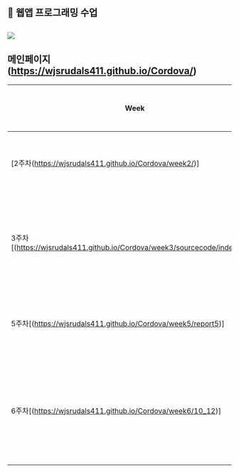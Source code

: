 
##  🍎 웹앱 프로그래밍 수업
## <img src="https://capsule-render.vercel.app/api?type=waving&color=auto&height=200&section=header&text=앱웹개발수업메인페이지&fontSize=40" />

## 메인페이지(https://wjsrudals411.github.io/Cordova/)

| Week | 수업이해 | 과제 |과제 내용 |
| ------ | -- | -- |----------- |
| [2주차(https://wjsrudals411.github.io/Cordova/week2/)] | ☑️ | ☑️ | 기본적인 HTML과 CSS 사용 |
| 3주차[(https://wjsrudals411.github.io/Cordova/week3/sourcecode/index.html)] | ☑️ | ☑️ | 기본적인 HTML과 CSS를 이용한 자기소개글 |
| 5주차[(https://wjsrudals411.github.io/Cordova/week5/report5)] | ☑️ | ☑️ | 페이지네이션을 이용한 자기소개글 |
| 6주차[(https://wjsrudals411.github.io/Cordova/week6/10_12)] | ☑️ | ☑️ | 2,3,5 주차 수업에서 배운 내용을 모두 포함한 자기소개글 |
